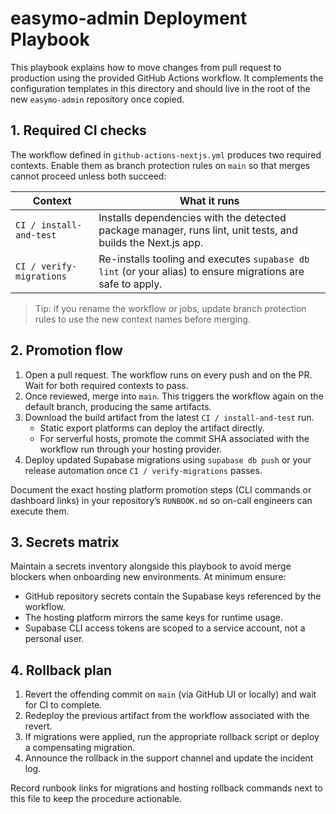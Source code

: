 # easymo-admin Deployment Playbook

This playbook explains how to move changes from pull request to production
using the provided GitHub Actions workflow. It complements the configuration
templates in this directory and should live in the root of the new
`easymo-admin` repository once copied.

## 1. Required CI checks

The workflow defined in `github-actions-nextjs.yml` produces two required
contexts. Enable them as branch protection rules on `main` so that merges
cannot proceed unless both succeed:

| Context | What it runs |
| --- | --- |
| `CI / install-and-test` | Installs dependencies with the detected package manager, runs lint, unit tests, and builds the Next.js app. |
| `CI / verify-migrations` | Re-installs tooling and executes `supabase db lint` (or your alias) to ensure migrations are safe to apply. |

> Tip: if you rename the workflow or jobs, update branch protection rules to
> use the new context names before merging.

## 2. Promotion flow

1. Open a pull request. The workflow runs on every push and on the PR. Wait for
   both required contexts to pass.
2. Once reviewed, merge into `main`. This triggers the workflow again on the
   default branch, producing the same artifacts.
3. Download the build artifact from the latest `CI / install-and-test` run.
   - Static export platforms can deploy the artifact directly.
   - For serverful hosts, promote the commit SHA associated with the workflow
     run through your hosting provider.
4. Deploy updated Supabase migrations using `supabase db push` or your release
   automation once `CI / verify-migrations` passes.

Document the exact hosting platform promotion steps (CLI commands or dashboard
links) in your repository’s `RUNBOOK.md` so on-call engineers can execute them.

## 3. Secrets matrix

Maintain a secrets inventory alongside this playbook to avoid merge blockers
when onboarding new environments. At minimum ensure:

- GitHub repository secrets contain the Supabase keys referenced by the
  workflow.
- The hosting platform mirrors the same keys for runtime usage.
- Supabase CLI access tokens are scoped to a service account, not a personal
  user.

## 4. Rollback plan

1. Revert the offending commit on `main` (via GitHub UI or locally) and wait
   for CI to complete.
2. Redeploy the previous artifact from the workflow associated with the revert.
3. If migrations were applied, run the appropriate rollback script or deploy a
   compensating migration.
4. Announce the rollback in the support channel and update the incident log.

Record runbook links for migrations and hosting rollback commands next to this
file to keep the procedure actionable.
